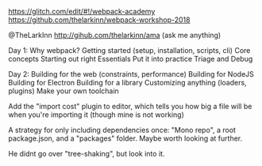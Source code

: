 https://glitch.com/edit/#!/webpack-academy
https://github.com/thelarkinn/webpack-workshop-2018

@TheLarkInn
http://gihub.com/thelarkinn/ama (ask me anything)

Day 1:
Why webpack?
Getting started (setup, installation, scripts, cli)
Core concepts
Starting out right
Essentials
Put it into practice
Triage and Debug

Day 2:
Building for the web (constraints, performance)
Building for NodeJS
Building for Electron
Building for a library
Customizing anything (loaders, plugins)
Make your own toolchain


Add the "import cost" plugin to editor, which tells you how big a file will be when you're importing it (though mine is not working)

A strategy for only including dependencies once: "Mono repo", a root package.json, and a "packages" folder. Maybe worth looking at further.

He didnt go over "tree-shaking", but look into it.
